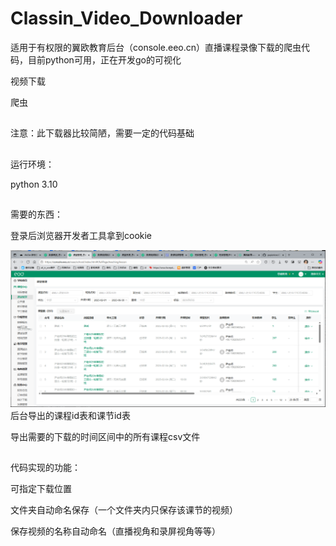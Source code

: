 # Classin_Video_Downloader
适用于有权限的翼欧教育后台（console.eeo.cn）直播课程录像下载的爬虫代码，目前python可用，正在开发go的可视化

视频下载

爬虫

##
注意：此下载器比较简陋，需要一定的代码基础

##
运行环境：

python 3.10

##
需要的东西：

登录后浏览器开发者工具拿到cookie

![alt text](./image/课堂管理截图.png)
后台导出的课程id表和课节id表

导出需要的下载的时间区间中的所有课程csv文件
##
代码实现的功能：

可指定下载位置

文件夹自动命名保存（一个文件夹内只保存该课节的视频）

保存视频的名称自动命名（直播视角和录屏视角等等）

